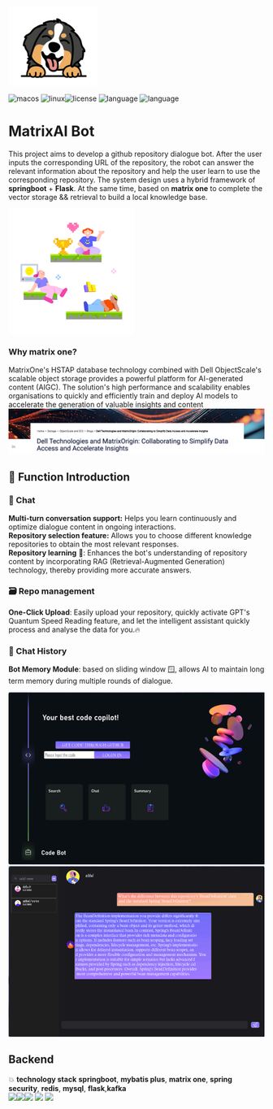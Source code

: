 <img src="./summer.code/img/bobo.png" alt="8bit-gamepad" style="zoom:50%;" />

<img src="https://img.shields.io/badge/platform-MacOS-white.svg" alt="macos"/> <img src="https://img.shields.io/badge/platform-Linux-9cf.svg" alt="linux"/><img src="https://img.shields.io/badge/License-Apache%202.0-red.svg" alt="license"/> <img src="https://img.shields.io/badge/Language-Java-blue.svg" alt="language"/> <img src="https://img.shields.io/badge/Language-Python-green.svg" alt="language"/>
<br>

# MatrixAI Bot

This project aims to develop a github repository dialogue bot. After the user inputs the corresponding URL of the repository, the robot can answer the relevant information about the repository and help the user learn to use the corresponding repository. The system design uses a hybrid framework of **springboot** + **Flask**. At the same time, based on **matrix one** to complete the vector storage && retrieval to build a local knowledge base.

<img src="./summer.code/img/2.png" alt="8bit-gamepad" style="zoom: 67%;" />

### Why matrix one?

MatrixOne's HSTAP database technology combined with Dell ObjectScale's scalable object storage provides a powerful platform for AI-generated content (AIGC). The solution's high performance and scalability enables organisations to quickly and efficiently train and deploy AI models to accelerate the generation of valuable insights and content![dellmatrix](./summer.code/img/dellmatrix.png)



## 💪  Function Introduction

### 💬 Chat

**Multi-turn conversation support:** Helps you learn continuously and optimize dialogue content in ongoing interactions. <br>
**Repository selection feature:** Allows you to choose different knowledge repositories to obtain the most relevant responses.<br>
**Repository learning** :briefcase:: Enhances the bot's understanding of repository content by incorporating RAG (Retrieval-Augmented Generation) technology, thereby providing more accurate answers.<br>

### :card_file_box: Repo management
**One-Click Upload**: Easily upload your repository, quickly activate GPT's Quantum Speed Reading feature, and let the intelligent assistant quickly process and analyse the data for you.:fire:<br>

### 📜 Chat History

**Bot Memory Module**: based on sliding window 🪟, allows AI to maintain long term memory during multiple rounds of dialogue.


<img src="./summer.code/img/front1.png" alt="8bit-gamepad" style="zoom: 80%;" />

<img src="./summer.code/img/front2.png" alt="8bit-gamepad" style="zoom: 80%;" />

##  Backend

💥 **technology stack** **springboot**, **mybatis plus**, **matrix one**, **spring security**, **redis**, **mysql**, **flask**,**kafka** <br>
  <code><img width="10%" src="https://www.vectorlogo.zone/logos/java/java-ar21.svg"></code><img width="10%" src="https://www.vectorlogo.zone/logos/springio/springio-ar21.svg"><code><img width="10%" src="https://www.vectorlogo.zone/logos/mysql/mysql-ar21.svg"></code>  <code><img width="10%" src="https://www.vectorlogo.zone/logos/redis/redis-ar21.svg"></code> <code><img width="10%" src="https://www.vectorlogo.zone/logos/apache/apache-ar21.svg"></code>


